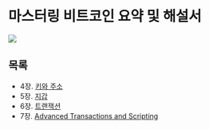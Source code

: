 # 마스터링 비트코인 요약 및 해설서

<img src="https://learning.oreilly.com/library/cover/9781491954379/250w/"><br/>

## 목록

- 4장. [키와 주소](./ch04.md)
- 5장. [지갑](./ch05.md)
- 6장. [트랜잭션](./ch06.md)
- 7장. [Advanced Transactions and Scripting](./ch07.md)
